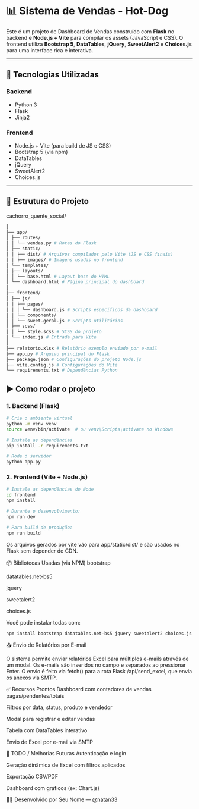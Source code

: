 # 📊 Sistema de Vendas - Hot-Dog

Este é um projeto de Dashboard de Vendas construído com **Flask** no backend e **Node.js + Vite** para compilar os assets (JavaScript e CSS). O frontend utiliza **Bootstrap 5**, **DataTables**, **jQuery**, **SweetAlert2** e **Choices.js** para uma interface rica e interativa.

---

## 🔧 Tecnologias Utilizadas

### Backend
- Python 3
- Flask
- Jinja2

### Frontend
- Node.js + Vite (para build de JS e CSS)
- Bootstrap 5 (via npm)
- DataTables
- jQuery
- SweetAlert2
- Choices.js

---

## 📁 Estrutura do Projeto

cachorro_quente_social/
```bash
│
├── app/
│ ├── routes/
│ │ └── vendas.py # Rotas do Flask
│ ├── static/
│ │ ├── dist/ # Arquivos compilados pelo Vite (JS e CSS finais)
│ │ ├── images/ # Imagens usadas no frontend
│ └── templates/
│ ├── layouts/
│ │ └── base.html # Layout base do HTML
│ └── dashboard.html # Página principal do dashboard
│
├── frontend/
│ ├── js/
│ │ ├── pages/
│ │ │ └── dashboard.js # Scripts específicos da dashboard
│ │ └── components/
│ │ └── sweet-geral.js # Scripts utilitários
│ ├── scss/
│ │ └── style.scss # SCSS do projeto
│ └── index.js # Entrada para Vite
│
├── relatorio.xlsx # Relatório exemplo enviado por e-mail
├── app.py # Arquivo principal do Flask
├── package.json # Configurações do projeto Node.js
├── vite.config.js # Configurações do Vite
└── requirements.txt # Dependências Python
```

## ▶️ Como rodar o projeto

### 1. Backend (Flask)

```bash
# Crie o ambiente virtual
python -m venv venv
source venv/bin/activate  # ou venv\Scripts\activate no Windows

# Instale as dependências
pip install -r requirements.txt

# Rode o servidor
python app.py
```
### 2. Frontend (Vite + Node.js)

```bash
# Instale as dependências do Node
cd frontend
npm install

# Durante o desenvolvimento:
npm run dev

# Para build de produção:
npm run build

```
Os arquivos gerados por vite vão para app/static/dist/ e são usados no Flask sem depender de CDN.

📦 Bibliotecas Usadas (via NPM)
bootstrap

datatables.net-bs5

jquery

sweetalert2

choices.js



Você pode instalar todas com:

```bash
npm install bootstrap datatables.net-bs5 jquery sweetalert2 choices.js
```
📤 Envio de Relatórios por E-mail

O sistema permite enviar relatórios Excel para múltiplos e-mails através de um modal. Os e-mails são inseridos no campo e separados ao pressionar Enter. O envio é feito via fetch() para a rota Flask /api/send_excel, que envia os anexos via SMTP.

✅ Recursos Prontos
Dashboard com contadores de vendas pagas/pendentes/totais

Filtros por data, status, produto e vendedor

Modal para registrar e editar vendas

Tabela com DataTables interativo

Envio de Excel por e-mail via SMTP

📌 TODO / Melhorias Futuras
Autenticação e login

Geração dinâmica de Excel com filtros aplicados

Exportação CSV/PDF

Dashboard com gráficos (ex: Chart.js)

🧑‍💻 Desenvolvido por
Seu Nome — [@natan33](https://github.com/natan33)



